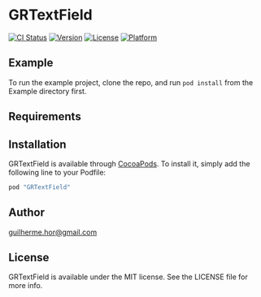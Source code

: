 # GRTextField

[![CI Status](http://img.shields.io/travis/gho-ramos/GRTextField.svg?style=flat)](https://travis-ci.org/gho-ramos/GRTextField)
[![Version](https://img.shields.io/cocoapods/v/GRTextField.svg?style=flat)](http://cocoapods.org/pods/GRTextField)
[![License](https://img.shields.io/cocoapods/l/GRTextField.svg?style=flat)](http://cocoapods.org/pods/GRTextField)
[![Platform](https://img.shields.io/cocoapods/p/GRTextField.svg?style=flat)](http://cocoapods.org/pods/GRTextField)

## Example

To run the example project, clone the repo, and run `pod install` from the Example directory first.

## Requirements

## Installation

GRTextField is available through [CocoaPods](http://cocoapods.org). To install
it, simply add the following line to your Podfile:

```ruby
pod "GRTextField"
```

## Author

guilherme.hor@gmail.com

## License

GRTextField is available under the MIT license. See the LICENSE file for more info.
